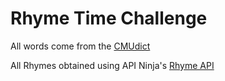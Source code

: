 # Rhyme Time Challenge

All words come from the [CMUdict](http://www.speech.cs.cmu.edu/cgi-bin/cmudict)

All Rhymes obtained using API Ninja's [Rhyme API](https://api-ninjas.com/api/rhyme)
